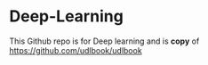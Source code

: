 # Deep-Learning

This Github repo is for Deep learning and is **copy** of https://github.com/udlbook/udlbook
